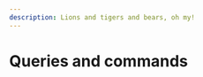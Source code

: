 ```yaml
---
description: Lions and tigers and bears, oh my!
---
```


# Queries and commands

#### &#x20;<a href="#sending-queries-to-the-api" id="sending-queries-to-the-api"></a>
